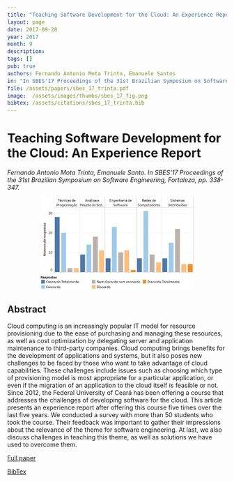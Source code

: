 ```yaml
---
title: "Teaching Software Development for the Cloud: An Experience Report"
layout: page
date: 2017-09-20
year: 2017
month: 9
description:
tags: []
pub: true
authors: Fernando Antonio Mota Trinta, Emanuele Santos
in: "In SBES'17 Proceedings of the 31st Brazilian Symposium on Software Engineering, Fortaleza, pp. 338-347"
file: /assets/papers/sbes_17_trinta.pdf
image:  /assets/images/thumbs/sbes_17_fig.png
bibtex: /assets/citations/sbes_17_trinta.bib
---
```


# Teaching Software Development for the Cloud: An Experience Report

*Fernando Antonio Mota Trinta, Emanuele Santo. In SBES'17 Proceedings of the 31st Brazilian Symposium on Software Engineering, Fortaleza, pp. 338-347.*

<center><img src="/assets/images/thumbs/sbes_17_fig.png" style="width: 70%;" /></center>

## Abstract

Cloud computing is an increasingly popular IT model for resource provisioning due to the ease of purchasing and managing these resources, as well as cost optimization by delegating server and application maintenance to third-party companies. Cloud computing brings benefits for the development of applications and systems, but it also poses new challenges to be faced by those who want to take advantage of cloud capabilities. These challenges include issues such as choosing which type of provisioning model is most appropriate for a particular application, or even if the migration of an application to the cloud itself is feasible or not. Since 2012, the Federal University of Ceará has been offering a course that addresses the challenges of developing software for the cloud. This article presents an experience report after offering this course five times over the last five years. We conducted a survey with more than 50 students who took the course. Their feedback was important to gather their impressions about the relevance of the theme for software engineering. At last, we also discuss challenges in teaching this theme, as well as solutions we have used to overcome them.

[Full paper](/assets/papers/sbes_17_trinta.pdf)

[BibTex](/assets/citations/sbes_17_trinta.bib)